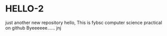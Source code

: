 # HELLO-2
just another new repository
hello,
This is fybsc computer science
practical on github
Byeeeeee......
jnj

